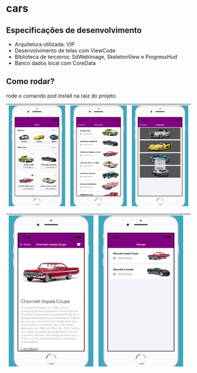 # cars


## Especificações de desenvolvimento

* Arquitetura utilizada: VIP
* Desenvolvimento de telas com ViewCode
* Biblioteca de terceiros: SdWebImage, SkeletonView e ProgressHud
* Banco dados local com CoreData

## Como rodar?

rode o comando pod install na raiz do projeto

| ![Imagem 1](https://github.com/brunocostac/cars/blob/main/screenshots/Apple%20iPhone%208%20Plus%20Screenshot%200.png) | ![Imagem 2](https://github.com/brunocostac/cars/blob/main/screenshots/Apple%20iPhone%208%20Plus%20Screenshot%201.png) | ![Imagem 3](https://github.com/brunocostac/cars/blob/main/screenshots/Apple%20iPhone%208%20Plus%20Screenshot%202.png) |
| --- | --- | --- |

| ![Imagem 1](https://github.com/brunocostac/cars/blob/main/screenshots/Apple%20iPhone%208%20Plus%20Screenshot%203.png) | ![Imagem 2](https://github.com/brunocostac/cars/blob/main/screenshots/Apple%20iPhone%208%20Plus%20Screenshot%204.png) |  |
| --- | --- | --- |
